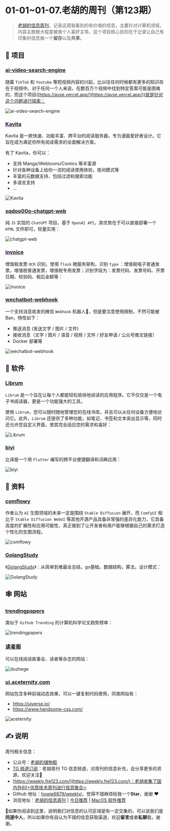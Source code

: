 # 01-01~01-07.老胡的周刊（第123期）

> [老胡的信息周刊](https://weekly.howie6879.com/)，记录这周我看到的有价值的信息，主要针对计算机领域，内容主题极大程度被我个人喜好主导。这个项目核心目的在于记录让自己有印象的信息做一个**留存**以及**共享**。

## 🎯 项目

### [ai-video-search-engine](https://github.com/yoeven/ai-video-search-engine)

随着 `TikTok` 和 `Youtube` 等短视频内容的兴起，比以往任何时候都有更多的知识存在于视频中。对于任何一个人来说，在数百万个视频中找到特定答案可能是困难的，而这个项目([https://avse.vercel.app/](https://avse.vercel.app/))就是针对这个问题进行探索：

![ai-video-search-engine](https://images-1252557999.file.myqcloud.com/uPic/ai-video-search-engine.jpg)

### [Kavita](https://github.com/Kareadita/Kavita)

Kavita 是一款快速、功能丰富、跨平台的阅读服务器，专为漫画爱好者设计。它旨在成为满足你所有阅读需求的全面解决方案。

有了 Kavita，你可以：

- 支持 Manga/Webtoons/Comics 等丰富源
- 针对各种设备上给你一流的阅读使用体验，夜间模式等
- 丰富的元数据支持，包括过滤和搜索功能
- 多语言支持
- ...

![Kavita](https://images-1252557999.file.myqcloud.com/uPic/Kavita.jpg)

### [xqdoo00o-chatgpt-web](https://github.com/xqdoo00o/chatgpt-web)

纯 `JS` 实现的 `ChatGPT` 项目，基于 `OpenAI API`，其优势在于可以直接部署一个 `HTML` 文件即可，轻量实用：

![chatgpt-web](https://images-1252557999.file.myqcloud.com/uPic/chatgpt-web.png)

### [invoice](https://github.com/guanshuicheng/invoice)

增值税发票 `OCR` 识别，使用 `flask` 微服务架构，识别 `type` ：增值税电子普通发票，增值税普通发票，增值税专用发票；识别字段为：发票代码、发票号码、开票日期、校验码、税后金额等：

![invoice](https://images-1252557999.file.myqcloud.com/uPic/invoice.jpg)

### [wechatbot-webhook](https://github.com/danni-cool/wechatbot-webhook)

一个支持消息收发的微信 `Webhook` 机器人🤖，但是要注意使用限制，不然可能被Ban，特性如下：

- 推送消息 (发送文字 / 图片 / 文件)
- 接收消息（文字 / 图片 / 语音 / 视频 / 文件 / 好友申请 / 公众号推文链接）
- Docker 部署等

![wechatbot-webhook](https://images-1252557999.file.myqcloud.com/uPic/wechatbot-webhook.gif)

## 🤖 软件

### [Librum](https://github.com/Librum-Reader/Librum)

`Librum` 是一个旨在让每个人都能轻松愉快地阅读的应用程序。它不仅仅是一个电子书阅读器，更是一个功能强大的工具。

使用 `Librum`，您可以随时随地管理您的在线书库，并且可以从任何设备方便地访问它。此外，`Librum` 还提供了多种功能，如笔记、书签和文本突出显示等，同时还允许您自定义界面，使其完全适应您的需求和喜好：

![Librum](https://images-1252557999.file.myqcloud.com/uPic/Librum.png)

### [biyi](https://github.com/lijy91/biyi)

比译是一个用 `Flutter` 编写的跨平台便捷翻译和词典应用：

![biyi](https://images-1252557999.file.myqcloud.com/uPic/biyi.jpg)

## 👀 资料

### [comflowy](https://www.comflowy.com/zh-CN)

作者认为 `AI` 生图领域的未来一定是围绕 `Stable Diffusion` 展开，而 `ComfyUI` 相比于 `Stable Diffusion WebUI` 等其他开源产品具备非常强的差异化能力，它具备高度的扩展性和应用可能性，真正做到了让开发者和用户能够根据自己的需求打造个性化的生图流程。

![comflowy](https://images-1252557999.file.myqcloud.com/uPic/comflowy.jpg)

### [GolangStudy](https://github.com/cnymw/GolangStudy)

《[GolangStudy](https://golangstudy.tech/)》：从简单到难最全总结，go基础，数据结构，算法，设计模式：

![GolangStudy](https://images-1252557999.file.myqcloud.com/uPic/GolangStudy.jpg)

## 🕸 网站

### [trendingpapers](https://trendingpapers.com)

类似于 `Github Trending` 的计算机科学论文趋势榜单：

![trendingpapers](https://images-1252557999.file.myqcloud.com/uPic/trendingpapers.jpg)

### [读者阁](https://duzhege.cn/)

可以在线阅读故事会、读者等杂志的网站：

![duzhege](https://images-1252557999.file.myqcloud.com/uPic/duzhege.jpg)

### [ui.aceternity.com](https://ui.aceternity.com/components)

网站包含多种前端动态效果，可以一键复制代码使用，同类网站有：

- https://uiverse.io/
- https://www.handsome-css.com/

![aceternity](https://images-1252557999.file.myqcloud.com/uPic/aceternity.jpg)

## ✍️ 说明

周刊相关信息：

- 公众号：[老胡的储物柜](https://images-1252557999.file.myqcloud.com/uPic/ETIbMe.jpg)
- [TG 频道订阅](https://t.me/howie_weekly)：老胡周刊 TG 信息频道，对周刊的信息补充，会分享更多的资源，欢迎关注👏
- [https://weekly.fre123.com/](https://weekly.fre123.com/)：老胡收集了国内外60+优质技术周刊进行信息聚合🔥
- Github 地址：[howie6879/weekly/](https://github.com/howie6879/weekly/)，觉得不错麻烦给我一个**Star**，谢谢 ❤️
- 浏览地址：[老胡的信息周刊](https://weekly.howie6879.com) | [今日推荐](https://weekly.howie6879.com/recommend/index.html) | [MacOS 软件推荐](https://weekly.howie6879.com/soft/mac.html)

🙌如果你阅读到这里，说明我们对信息的认可区域是有一定交集的，可以说我们是**同道中人**，所以如果你有自认为不错的信息获取渠道，欢迎**留言**或者**私聊**我，谢谢。
